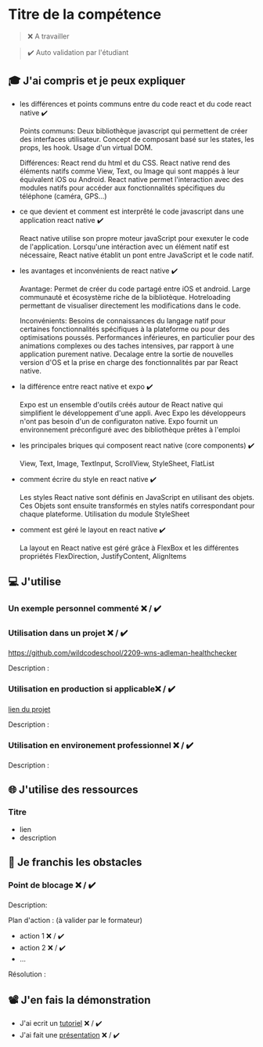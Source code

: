  # Titre de la compétence

> ❌ A travailler

> ✔️ Auto validation par l'étudiant

## 🎓 J'ai compris et je peux expliquer

- les différences et points communs entre du code react et du code react native ✔️

  Points communs:
  Deux bibliothèque javascript qui permettent de créer des interfaces utilisateur.
  Concept de composant basé sur les states, les props, les hook. Usage d'un virtual DOM.

  Différences:
  React rend du html et du CSS.
  React native rend des éléments natifs comme View, Text, ou Image qui sont mappés à leur équivalent iOS ou Android.
  React native permet l'interaction avec des modules natifs pour accéder aux fonctionnalités spécifiques du téléphone (caméra, GPS...)
  
- ce que devient et comment est interprêté le code javascript dans une application react native ✔️

  React native utilise son propre moteur javaScript pour exexuter le code de l'application. Lorsqu'une intéraction avec un élément natif est nécessaire, React native établit un pont entre JavaScript et 
  le code natif.
  
- les avantages et inconvénients de react native ✔️

  Avantage: 
  Permet de créer du code partagé entre iOS et android.
  Large communauté et écosystème riche de la bibliotèque.
  Hotreloading permettant de visualiser directement les modifications dans le code.

  Inconvénients:
  Besoins de connaissances du langage natif pour certaines fonctionnalités spécifiques à la plateforme ou pour des optimisations poussés.
  Performances inférieures, en particulier pour des animations complexes ou des taches intensives, par rapport à une application purement native.
  Decalage entre la sortie de nouvelles version d'OS et la prise en charge des fonctionnalités par par React native.
  
- la différence entre react native et expo ✔️

  Expo est un ensemble d'outils créés autour de React native qui simplifient le développement d'une appli.
  Avec Expo les développeurs n'ont pas besoin d'un de configuraton native.
  Expo fournit un environnement préconfiguré avec des bibliothèque prêtes à l'emploi
  
- les principales briques qui composent react native (core components) ✔️

  View, Text, Image, TextInput, ScrollView, StyleSheet, FlatList
  
- comment écrire du style en react native ✔️

  Les styles React native sont définis en JavaScript en utilisant des objets. Ces Objets sont ensuite transformés en styles natifs correspondant pour chaque plateforme.
  Utilisation du module StyleSheet
  
- comment est géré le layout en react native ✔️

  La layout en React native est géré grâce à FlexBox et les différentes propriétés FlexDirection, JustifyContent, AlignItems

## 💻 J'utilise

### Un exemple personnel commenté ❌ / ✔️

### Utilisation dans un projet ❌ / ✔️

https://github.com/wildcodeschool/2209-wns-adleman-healthchecker

Description :

### Utilisation en production si applicable❌ / ✔️

[lien du projet](...)

Description :

### Utilisation en environement professionnel ❌ / ✔️

Description :

## 🌐 J'utilise des ressources

### Titre

- lien
- description

## 🚧 Je franchis les obstacles

### Point de blocage ❌ / ✔️

Description:

Plan d'action : (à valider par le formateur)

- action 1 ❌ / ✔️
- action 2 ❌ / ✔️
- ...

Résolution :

## 📽️ J'en fais la démonstration

- J'ai ecrit un [tutoriel](...) ❌ / ✔️
- J'ai fait une [présentation](...) ❌ / ✔️
